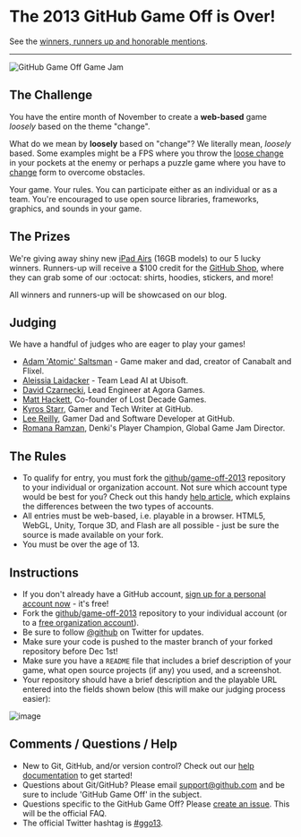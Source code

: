 # The 2013 GitHub Game Off is Over!

See the [winners, runners up and honorable mentions](https://github.com/blog/1731-github-game-off-ii-winners).

---

![GitHub Game Off Game Jam](https://f.cloud.github.com/assets/121322/1436486/25f88b78-4158-11e3-9b23-43596516362c.png)

## The Challenge

You have the entire month of November to create a **web-based** game *loosely* based on the theme "change".

What do we mean by **loosely** based on "change"? We literally mean, *loosely* based. Some examples might be a FPS where you throw the [loose change](http://www.merriam-webster.com/dictionary/loose%20change) in your pockets at the enemy or perhaps a puzzle game where you have to [change](http://www.merriam-webster.com/dictionary/change) form to overcome obstacles.

Your game. Your rules. You can participate either as an individual or as a team. You're encouraged to use open source libraries, frameworks, graphics, and sounds in your game.

## The Prizes

We're giving away shiny new [iPad Airs](http://www.apple.com/ipad-air/) (16GB models) to our 5 lucky winners. Runners-up will receive a $100 credit for the [GitHub Shop](http://shop.github.com/), where they can grab some of our :octocat: shirts, hoodies, stickers, and more!

All winners and runners-up will be showcased on our blog.

## Judging

We have a handful of judges who are eager to play your games!  

* [Adam 'Atomic' Saltsman](https://twitter.com/adamatomic) - Game maker and dad, creator of Canabalt and Flixel.
* [Aleissia Laidacker](https://twitter.com/Aleissia) - Team Lead AI at Ubisoft.
* [David Czarnecki](http://twitter.com/CzarneckiD), Lead Engineer at Agora Games.
* [Matt Hackett](https://twitter.com/richtaur), Co-founder of Lost Decade Games.
* [Kyros Starr](https://twitter.com/bearwitched), Gamer and Tech Writer at GitHub.
* [Lee Reilly](http://twitter.com/leereilly), Gamer Dad and Software Developer at GitHub.
* [Romana Ramzan](https://twitter.com/Manak/), Denki's Player Champion, Global Game Jam Director.

## The Rules

* To qualify for entry, you must fork the [github/game-off-2013](https://github.com/github/game-off-2013) repository to your individual or organization account. Not sure which account type would be best for you? Check out this handy [help article](https://help.github.com/articles/what-s-the-difference-between-user-and-organization-accounts), which explains the differences between the two types of accounts.
* All entries must be web-based, i.e. playable in a browser. HTML5, WebGL, Unity, Torque 3D, and Flash are all possible - just be sure the source is made available on your fork.
* You must be over the age of 13.

## Instructions

* If you don't already have a GitHub account, [sign up for a personal account now](https://github.com/signup/free) - it's free!
* Fork the [github/game-off-2013](https://github.com/github/game-off-2013) repository to your individual account (or to a [free organization account](https://github.com/organizations/new)).
* Be sure to follow [@github](https://twitter.com/github) on Twitter for updates.
* Make sure your code is pushed to the master branch of your forked repository before Dec 1st!
* Make sure you have a `README` file that includes a brief description of your game, what open source projects (if any) you used, and a screenshot.
* Your repository should have a brief description and the playable URL entered into the fields shown below (this will make our judging process easier):

![image](https://f.cloud.github.com/assets/121322/1436584/fd721126-415a-11e3-9f3a-e94262074573.png)

## Comments / Questions / Help

* New to Git, GitHub, and/or version control? Check out our [help documentation](https://help.github.com/) to get started!
* Questions about Git/GitHub? Please email [support@github.com](mailto:support@github.com) and be sure to include 'GitHub Game Off' in the subject.
* Questions specific to the GitHub Game Off? Please [create an issue](https://github.com/github/game-off-2013/issues/new). This will be the official FAQ.
* The official Twitter hashtag is [#ggo13](https://twitter.com/search/realtime?q=%23ggo13).

